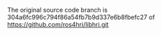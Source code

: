 The original source code branch is 304a6fc996c794f86a54fb7b9d337e6b8fbefc27 of https://github.com/ros4hri/libhri.git